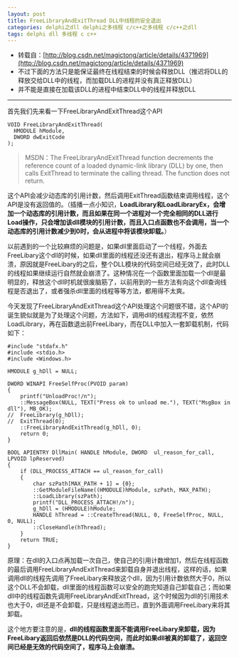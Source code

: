 ```yaml
---
layout: post
title: FreeLibraryAndExitThread DLL中线程的安全退出
categories: delphi之dll delphi之多线程 c/c++之多线程 c/c++之dll
tags: delphi dll 多线程 c c++
---
```


* 转载自：[http://blog.csdn.net/magictong/article/details/4371969](http://blog.csdn.net/magictong/article/details/4371969)
* 不过下面的方法只是能保证最终在线程结束的时候会释放DLL（推迟将DLL的释放交给DLL中的线程，而加载DLL的进程并没有真正释放DLL）
* 并不能是直接在加载该DLL的进程中结束DLL中的线程并释放DLL

----

首先我们先来看一下FreeLibraryAndExitThread这个API

```
VOID FreeLibraryAndExitThread(
  HMODULE hModule,
  DWORD dwExitCode
);
```

>MSDN：The FreeLibraryAndExitThread function decrements the reference count of a loaded dynamic-link library (DLL) by one, then calls ExitThread to terminate the calling thread. The function does not return.

这个API会减少动态库的引用计数，然后调用ExitThread函数结束调用线程，这个API是没有返回值的。（插播一点小知识，**LoadLibrary和LoadLibraryEx，会增加一个动态库的引用计数，而且如果在同一个进程对一个完全相同的DLL进行Load操作，只会增加该dll模块的引用计数，而且入口点函数也不会调用，当一个动态库的引用计数减少到0时，会从进程中将该模块卸载。**）

以前遇到的一个比较麻烦的问题是，如果dll里面启动了一个线程，外面去FreeLibary这个dll的时候，如果dll里面的线程还没还有退出，程序马上就会崩溃，原因就是FreeLibary的之后，整个DLL模块的代码空间已经无效了，此时DLL的线程如果继续运行自然就会崩溃了。这种情况在一个函数里面加载一个dll是最明显的，释放这个dll时机就很废脑筋了，以前用到的一些方法有向这个dll查询线程是否退出了，或者强杀dll里面的线程等等方法，都用得不太爽。

今天发现了FreeLibraryAndExitThread这个API处理这个问题很不错，这个API的诞生貌似就是为了处理这个问题，方法如下，调用dll的线程流程不变，依然LoadLibrary，再在函数退出前FreeLibary，而在DLL中加入一套卸载机制，代码如下：

```
#include "stdafx.h"
#include <stdio.h>
#include <Windows.h>
   
HMODULE g_hDll = NULL;

DWORD WINAPI FreeSelfProc(PVOID param)
{
	printf("UnloadProc!/n");
    ::MessageBox(NULL, TEXT("Press ok to unload me."), TEXT("MsgBox in dll"), MB_OK);
//	FreeLibrary(g_hDll);
// 	ExitThread(0);
	::FreeLibraryAndExitThread(g_hDll, 0);
    return 0;
}

BOOL APIENTRY DllMain( HANDLE hModule, DWORD  ul_reason_for_call, LPVOID lpReserved)
{
    if (DLL_PROCESS_ATTACH == ul_reason_for_call)
    { 
        char szPath[MAX_PATH + 1] = {0};
        ::GetModuleFileName((HMODULE)hModule, szPath, MAX_PATH);
        ::LoadLibrary(szPath);
        printf("DLL_PROCESS_ATTACH!/n");
        g_hDll = (HMODULE)hModule;
        HANDLE hThread = ::CreateThread(NULL, 0, FreeSelfProc, NULL, 0, NULL);
        ::CloseHandle(hThread);
    }
    return TRUE;
}
```

原理：在dll的入口点再加载一次自己，使自己的引用计数增加1，然后在线程函数的最后调用FreeLibraryAndExitThread来卸载自身并退出线程，这样的话，如果调用dll的线程先调用了FreeLibary来释放这个dll，因为引用计数依然大于0，所以这个DLL不会卸载，dll里面的线程函数可以安全的跑完知道自己卸载自己；而如果dll中的线程函数先调用FreeLibraryAndExitThread，这个时候因为dll的引用技术也大于0，dll还是不会卸载，只是线程退出而已，直到外面调用FreeLibary来将其卸载。

这个地方要注意的是，**dll的线程函数里面不能调用FreeLibary来卸载，因为FreeLibary返回后依然是DLL的代码空间，而此时如果dll被真的卸载了，返回空间已经是无效的代码空间了，程序马上会崩溃。**
